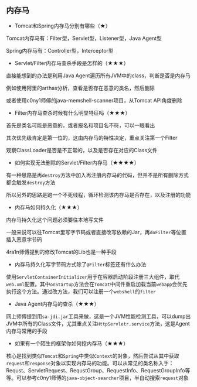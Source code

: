 ## 内存马

- Tomcat和Spring内存马分别有哪些（★）

Tomcat内存马有：Filter型，Servlet型，Listener型，Java Agent型

Spring内存马有：Controller型，Interceptor型



- Servlet/Filter内存马查杀手段是怎样的（★★★）

直接能想到的办法是利用Java Agent遍历所有JVM中的class，判断是否是内存马

例如使用阿里的arthas分析，查看是否存在恶意的类名，然后删除

或者使用c0ny1师傅的java-memshell-scanner项目，从Tomcat API角度删除



- Filter内存马查杀时候有什么明显特征吗（★★★）

首先是类名可能是恶意的，或者报名和项目名不符，可以一眼看出

其次优先级肯定是第一位的，这由内存马的特性决定，重点关注第一个Filter

观察ClassLoader是否是不正常的，以及是否存在对应的Class文件



- 如何实现无法删除的Servlet/Filter内存马（★★★★）

有一种思路是再`destroy`方法中加入再注册内存马的代码，但并不是所有删除方式都会触发`destroy`方法

所以另外的思路是跑一个不死线程，循环检测该内存马是否存在，以及注册的功能



- 内存马如何持久化（★★★）

内存马持久化这个问题必须要往本地写文件

一般来说可以往Tomcat里写字节码或者直接改写依赖的Jar，再`doFilter`等位置插入恶意字节码

4ra1n师傅提到的修改Tomcat的Lib也是一种手段



- 内存马持久化写字节码方式除了`@Filter`标签还有什么办法

使用`ServletContainerInitializer`用于在容器启动阶段注册三大组件，取代`web.xml`配置。其中`onStartup`方法会在`Tomcat`中间件重启加载当前`webapp`会优先执行这个方法。通过改方法，我们可以注册一个`webshell`的`filter`



- Java Agent内存马的查杀（★★★）

网上师傅提到用`sa-jdi.jar`工具来做，这是一个JVM性能检测工具，可以dump出JVM中所有的Class文件，尤其重点关注`HttpServletr.service`方法，这是Agent内存马常用的手段



- 如果有一个陌生的框架你如何挖内存马（★★★）

核心是找到类似`Tomcat`和`Spring`中类似`Context`的对象，然后尝试从其中获取`request`和`response`对象以实现内存马的功能。可以从常见的类名称入手：Requst、ServletRequest、RequstGroup、RequestInfo、RequestGroupInfo等等。可以参考c0ny1师傅的`java-object-searcher`项目，半自动搜索`request`对象


